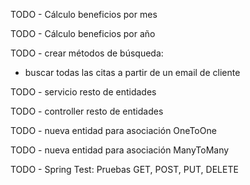 
TODO - Cálculo beneficios por mes 

TODO - Cálculo beneficios por año

TODO - crear métodos de búsqueda:
- buscar todas las citas a partir de un email de cliente

TODO - servicio resto de entidades 

TODO - controller resto de entidades

TODO - nueva entidad para asociación OneToOne 

TODO - nueva entidad para asociación ManyToMany 

TODO - Spring Test: Pruebas GET, POST, PUT, DELETE